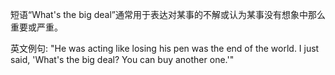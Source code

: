 短语“What's the big deal”通常用于表达对某事的不解或认为某事没有想象中那么重要或严重。

英文例句: "He was acting like losing his pen was the end of the world. I just said, 'What's the big deal? You can buy another one.'"